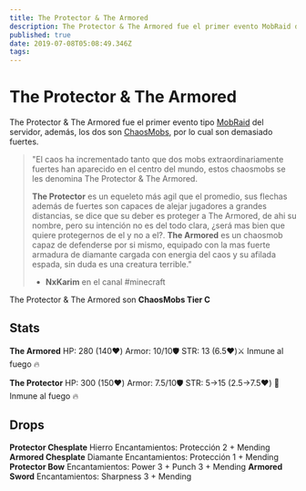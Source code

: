 ```yaml
---
title: The Protector & The Armored
description: The Protector & The Armored fue el primer evento MobRaid del servidor.
published: true
date: 2019-07-08T05:08:49.346Z
tags: 
---
```


# The Protector & The Armored

The Protector & The Armored fue el primer evento tipo [MobRaid](./chaosmob) del servidor, además, los dos son [ChaosMobs](./chaosmob), por lo cual son demasiado fuertes.

> "El caos ha incrementado tanto que dos mobs extraordinariamente fuertes han aparecido en el centro del mundo, estos chaosmobs se les denomina The Protector & The Armored. 
>
>**The Protector** es un equeleto más agil que el promedio, sus flechas además de fuertes son capaces de alejar jugadores a grandes distancias, se dice que su deber es proteger a The Armored, de ahi su nombre, pero su intención no es del todo clara, ¿será mas bien que quiere protegernos de el y no a el?.
**The Armored** es un chaosmob capaz de defenderse por si mismo, equipado con la mas fuerte armadura de diamante cargada con energia del caos y su afilada espada, sin duda es una creatura terrible."
> - **NxKarim** en el canal #minecraft

The Protector & The Armored son **ChaosMobs Tier C**
## Stats

**The Armored**
HP: 280 (140:heart:)
Armor: 10/10:shield:
STR: 13 (6.5:heart:):crossed_swords:
Inmune al fuego :fire:

**The Protector**
HP: 300 (150:heart:)
Armor: 7.5/10:shield:
STR: 5->15 (2.5->7.5:heart:) :bow_and_arrow:
Inmune al fuego :fire:

## Drops

**Protector Chesplate**
Hierro
Encantamientos: Protección 2 + Mending
**Armored Chesplate**
Diamante
Encantamientos: Protección 1 + Mending
**Protector Bow**
Encantamientos: Power 3 + Punch 3 + Mending
**Armored Sword**
Encantamientos: Sharpness 3 + Mending